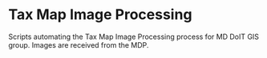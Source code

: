 # Tax Map Image Processing
Scripts automating the Tax Map Image Processing process for MD DoIT GIS group. Images are received from the MDP.